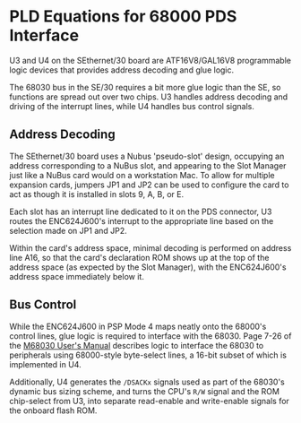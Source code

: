 # PLD Equations for 68000 PDS Interface

U3 and U4 on the SEthernet/30 board are ATF16V8/GAL16V8 programmable logic devices that
provides address decoding and glue logic.

The 68030 bus in the SE/30 requires a bit more glue logic than the SE, so
functions are spread out over two chips. U3 handles address decoding and driving
of the interrupt lines, while U4 handles bus control signals.

## Address Decoding

The SEthernet/30 board uses a Nubus 'pseudo-slot' design, occupying an address
corresponding to a NuBus slot, and appearing to the Slot Manager just like a
NuBus card would on a workstation Mac. To allow for multiple expansion cards,
jumpers JP1 and JP2 can be used to configure the card to act as though it is
installed in slots 9, A, B, or E.

Each slot has an interrupt line dedicated to it on the PDS connector, U3 routes
the ENC624J600's interrupt to the appropriate line based on the selection made
on JP1 and JP2.

Within the card's address space, minimal decoding is performed on address line
A16, so that the card's declaration ROM shows up at the top of the address space
(as expected by the Slot Manager), with the ENC624J600's address space
immediately below it.

## Bus Control

While the ENC624J600 in PSP Mode 4 maps neatly onto the 68000's control lines,
glue logic is required to interface with the 68030. Page 7-26 of the [M68030
User's Manual](https://www.nxp.com/docs/en/reference-manual/MC68030UM-P1.pdf)
describes logic to interface the 68030 to peripherals using 68000-style
byte-select lines, a 16-bit subset of which is implemented in U4.

Additionally, U4 generates the `/DSACKx` signals used as part of the 68030's
dynamic bus sizing scheme, and turns the CPU's `R/W` signal and the ROM
chip-select from U3, into separate read-enable and write-enable signals for the
onboard flash ROM.
